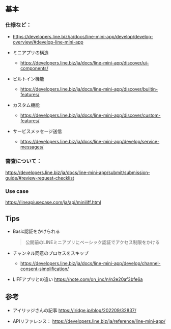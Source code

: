## 基本
### 仕様など：
- https://developers.line.biz/ja/docs/line-mini-app/develop/develop-overview/#develop-line-mini-app

- ミニアプリの構造 
  - https://developers.line.biz/ja/docs/line-mini-app/discover/ui-components/

- ビルトイン機能
  - https://developers.line.biz/ja/docs/line-mini-app/discover/builtin-features/

- カスタム機能
  - https://developers.line.biz/ja/docs/line-mini-app/discover/custom-features/

- サービスメッセージ送信
  - https://developers.line.biz/ja/docs/line-mini-app/develop/service-messages/ 

### 審査について：
https://developers.line.biz/ja/docs/line-mini-app/submit/submission-guide/#review-request-checklist

### Use case
https://lineapiusecase.com/ja/api/miniliff.html


## Tips
- Basic認証をかけられる
  > 公開前のLINEミニアプリにベーシック認証でアクセス制限をかける

- チャンネル同意のプロセスをスキップ
  - https://developers.line.biz/ja/docs/line-mini-app/develop/channel-consent-simplification/

- LIFFアプリとの違い
https://note.com/on_inc/n/n2e20af3bfe6a



## 参考
- アイリッジさんの記事
https://iridge.jp/blog/202209/32837/

- APIリファレンス：
https://developers.line.biz/ja/reference/line-mini-app/
